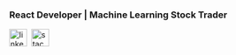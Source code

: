 ### React Developer | Machine Learning Stock Trader

<a href="https://www.linkedin.com/in/cwnicoletti/" target="_blank"><img src='https://res.cloudinary.com/personaluse1234/image/upload/v1617343363/LI-In-Bug_tj31ti.png' alt='linkedin' height='32'/></a>&nbsp;
<a href="https://stackoverflow.com/users/11938071/christian-nicoletti?tab=profile" target="_blank"><img src='https://cdn2.iconfinder.com/data/icons/social-icons-color/512/stackoverflow-512.png' alt='stackoverflow' height='32'/></a>&nbsp;
